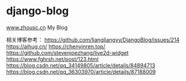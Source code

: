 # django-blog
www.zhousc.cn     My Blog

相关博客参考：
https://github.com/liangliangyy/DjangoBlog/issues/214
https://aihug.cn/
https://chenyinren.top/
https://github.com/stevenjoezhang/live2d-widget
https://www.fghrsh.net/post/123.html
https://blog.csdn.net/qq_34149805/article/details/84894713
https://blog.csdn.net/qq_36303970/article/details/87188009
